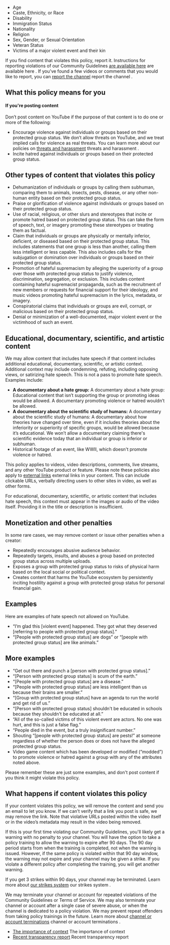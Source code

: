 - Age
- Caste, Ethnicity, or Race
- Disability
- Immigration Status
- Nationality
- Religion
- Sex, Gender, or Sexual Orientation
- Veteran Status
- Victims of a major violent event and their kin

If you find content that violates this policy, report it. Instructions for reporting violations of our Community Guidelines [are available here](/youtube/answer/2802027) are available here . If you've found a few videos or comments that you would like to report, you can [report the channel](/youtube/answer/2802027#report_channel) report the channel .

## What this policy means for you

#### If you're posting content

Don’t post content on YouTube if the purpose of that content is to do one or more of the following:

- Encourage violence against individuals or groups based on their protected group status. We don’t allow threats on YouTube, and we treat implied calls for violence as real threats. You can learn more about our policies on [threats and harassment](/youtube/answer/2802268) threats and harassment .
- Incite hatred against individuals or groups based on their protected group status.

## Other types of content that violates this policy

- Dehumanization of individuals or groups by calling them subhuman, comparing them to animals, insects, pests, disease, or any other non-human entity based on their protected group status.
- Praise or glorification of violence against individuals or groups based on their protected group status.
- Use of racial, religious, or other slurs and stereotypes that incite or promote hatred based on protected group status. This can take the form of speech, text, or imagery promoting these stereotypes or treating them as factual.
- Claim that individuals or groups are physically or mentally inferior, deficient, or diseased based on their protected group status. This includes statements that one group is less than another, calling them less intelligent or less capable. This also includes calls for the subjugation or domination over individuals or groups based on their protected group status.
- Promotion of hateful supremacism by alleging the superiority of a group over those with protected group status to justify violence, discrimination, segregation, or exclusion. This includes content containing hateful supremacist propaganda, such as the recruitment of new members or requests for financial support for their ideology, and music videos promoting hateful supremacism in the lyrics, metadata, or imagery.
- Conspiratorial claims that individuals or groups are evil, corrupt, or malicious based on their protected group status.
- Denial or minimization of a well-documented, major violent event or the victimhood of such an event.

## Educational, documentary, scientific, and artistic content

We may allow content that includes hate speech if that content includes additional educational, documentary, scientific, or artistic context. Additional context may include condemning, refuting, including opposing views, or satirizing hate speech. This is not a pass to promote hate speech. Examples include:

- **A documentary about a hate group:** A documentary about a hate group: Educational content that isn’t supporting the group or promoting ideas would be allowed. A documentary promoting violence or hatred wouldn’t be allowed.
- **A documentary about the scientific study of humans:** A documentary about the scientific study of humans: A documentary about how theories have changed over time, even if it includes theories about the inferiority or superiority of specific groups, would be allowed because it’s educational. We won’t allow a documentary claiming there's scientific evidence today that an individual or group is inferior or subhuman.
- Historical footage of an event, like WWII, which doesn't promote violence or hatred.

This policy applies to videos, video descriptions, comments, live streams, and any other YouTube product or feature. Please note these policies also apply to [external links](/youtube/answer/9054257) external links in your content. This can include clickable URLs, verbally directing users to other sites in video, as well as other forms.

For educational, documentary, scientific, or artistic content that includes hate speech, this context must appear in the images or audio of the video itself. Providing it in the title or description is insufficient.

## Monetization and other penalties

In some rare cases, we may remove content or issue other penalties when a creator:

- Repeatedly encourages abusive audience behavior.
- Repeatedly targets, insults, and abuses a group based on protected group status across multiple uploads.
- Exposes a group with protected group status to risks of physical harm based on the local social or political context.
- Creates content that harms the YouTube ecosystem by persistently inciting hostility against a group with protected group status for personal financial gain.

## Examples

Here are examples of hate speech not allowed on YouTube.

- “I’m glad this [violent event] happened. They got what they deserved [referring to people with protected group status].”
- “[People with protected group status] are dogs” or “[people with protected group status] are like animals.”

## More examples

- “Get out there and punch a [person with protected group status].”
- “[Person with protected group status] is scum of the earth.”
- “[People with protected group status] are a disease.”
- “[People with protected group status] are less intelligent than us because their brains are smaller.”
- “[Group with protected group status] have an agenda to run the world and get rid of us.”
- “[Person with protected group status] shouldn't be educated in schools because they shouldn't be educated at all.”
- “All of the so-called victims of this violent event are actors. No one was hurt, and this is just a false flag.”
- “People died in the event, but a truly insignificant number.”
- Shouting “[people with protected group status] are pests!” at someone regardless of whether the person does or does not have the alleged protected group status.
- Video game content which has been developed or modified (“modded”) to promote violence or hatred against a group with any of the attributes noted above.

Please remember these are just some examples, and don't post content if you think it might violate this policy.

## What happens if content violates this policy

If your content violates this policy, we will remove the content and send you an email to let you know. If we can’t verify that a link you post is safe, we may remove the link. Note that violative URLs posted within the video itself or in the video’s metadata may result in the video being removed.

If this is your first time violating our Community Guidelines, you'll likely get a warning with no penalty to your channel. You will have the option to take a policy training to allow the warning to expire after 90 days. The 90 day period starts from when the training is completed, not when the warning is issued. However, if the same policy is violated within that 90 day window, the warning may not expire and your channel may be given a strike. If you violate a different policy after completing the training, you will get another warning.

If you get 3 strikes within 90 days, your channel may be terminated. Learn more about [our strikes system](/youtube/answer/2802032) our strikes system .

We may terminate your channel or account for repeated violations of the Community Guidelines or Terms of Service. We may also terminate your channel or account after a single case of severe abuse, or when the channel is dedicated to a policy violation. We may prevent repeat offenders from taking policy trainings in the future. Learn more about [channel or account terminations](/youtube/answer/2802168) channel or account terminations .

- [The importance of context](https://support.google.com/youtube/answer/6345162) The importance of context
- [Recent transparency report](https://transparencyreport.google.com/youtube-policy/removals) Recent transparency report